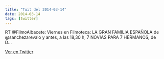```yaml
---
title: "Tuit del 2014-03-14"
date: 2014-03-14
tags: [twitter]
---
```


RT @FilmoAlbacete: Viernes en Filmoteca: LA GRAN FAMILIA ESPAÑOLA de @sanchezarevalo y antes, a las 18,30 h, 7 NOVIAS PARA 7 HERMANOS, de D…



[Ver en Twitter](https://twitter.com/i/web/status/444406452611203072)
